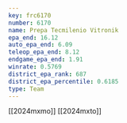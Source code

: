 ```yaml
---
key: frc6170
number: 6170
name: Prepa Tecmilenio Vitronik
epa_end: 16.12
auto_epa_end: 6.09
teleop_epa_end: 8.12
endgame_epa_end: 1.91
winrate: 0.5769
district_epa_rank: 687
district_epa_percentile: 0.6185
type: Team
---
```

[[2024mxmo]]
[[2024mxto]]
